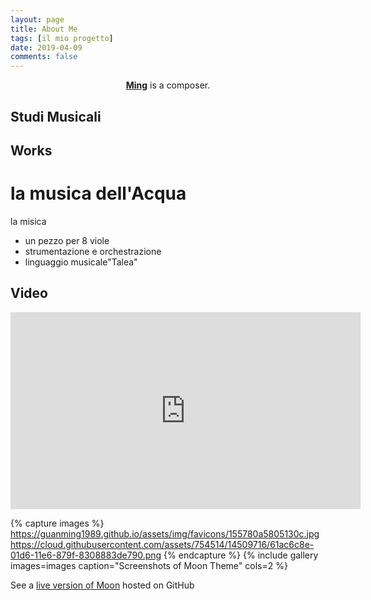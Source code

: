 ```yaml
---
layout: page
title: About Me
tags: [il mio progetto]
date: 2019-04-09
comments: false
---
```


<center><a href="http://guanming1989.github.io"><b>Ming</b></a> is a composer.</center>

## Studi Musicali

## Works

# la musica dell'Acqua
la misica 

* un pezzo per 8 viole
* strumentazione e orchestrazione
* linguaggio musicale"Talea"

## Video

<iframe width="560" height="315"
src="https://www.youtube.com/embed/lmr8HTi3EWo"
frameborder="0" allow="accelerometer; autoplay;
encrypted-media; gyroscope; picture-in-picture"
allowfullscreen>
</iframe>

{% capture images %}
    https://guanming1989.github.io/assets/img/favicons/155780a5805130c.jpg
    https://cloud.githubusercontent.com/assets/754514/14509716/61ac6c8e-01d6-11e6-879f-8308883de790.png
{% endcapture %}
{% include gallery images=images caption="Screenshots of Moon Theme" cols=2 %}

See a [live version of Moon](http://taylantatli.github.io/Moon) hosted on GitHub
